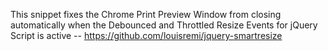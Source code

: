 This snippet fixes the Chrome Print Preview Window from closing automatically when the Debounced and Throttled Resize Events for jQuery Script is active -- https://github.com/louisremi/jquery-smartresize